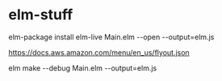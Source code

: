 # elm-stuff

elm-package install
elm-live Main.elm --open --output=elm.js

https://docs.aws.amazon.com/menu/en_us/flyout.json


 elm make --debug Main.elm --output=elm.js